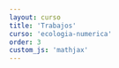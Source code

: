 ```yaml
---
layout: curso
title: 'Trabajos'
curso: 'ecologia-numerica'
order: 3
custom_js: 'mathjax'
---
```



<!---
## Contenido
{: .no_toc}

* ToC
{: toc}

## Trabajo individual I

### Objetivo.

Realizar la estimación del tamaño de muestra para
una regresión lineal simple en un contexto específico
mediante simulación.

### Elementos del trabajo.

1. Realizar un análisis exploratorio de la base de datos,
   con el fin de seleccionar una subconjunto de la base
   de datos en donde una regresión de línea recta que tenga
   sentido.

2. Mostrar una gráfica en donde se muestre la relación de línea
   recta entre una variable explicativa \\( x \\) y
   una variable respuesta \\( y \\).

3. Estimar con la base de datos los valores de \\( \beta_0 \\) y de \\( \beta_1 \\).

4. Estimar el valor de \\( \sigma \\).

5. Utilizando la información obtenida determinar un valor mínimo detectable de \\( \beta_1 \\) y un nivel de precisión para estimar el valor de \\( \beta_1 \\).

6. Mediante la simulación determinar el tamaño de muestra para que
el parámetro \\( \beta_1 \\) sea detectado.

7. Utilizando la misma metodología de simulación hallar un tamaño de muestra con el nivel de precisión establecido en el punto 5.

8. Tomar otro valor de \\( \beta_1 \\) distinto al utilizado anteriormente con una justificación en el contexto y de nuevo determinar el tamaño de muestra para ser detectado y el tamaño de muestra para el nivel de precisión establecido.

9. Realizar una discusión sobre los supuestos de la regresión lineal con respecto a los datos utilizados en la simulación.

10. Utilizar la funcion `lm()` para estimar los parámetros de la regresión así también el valor de \\( R^2 \\), \\( R^2 \\) ajustado,
la estimación de la desviación estándar de los residuales (compararla con la utilizada en la simulación) y discutir el valor \\( p \\) obtenido de la regresión en el contexto del ejemplo utilizado. A continuación se muestran unos enlaces útiles para esta parte del trabajo:
  *  [Interpretación de \\( R^2 \\)](http://statisticsbyjim.com/regression/interpret-r-squared-regression/).
  *  [Diferencias entre \\( R^2 \\) y \\( R^2 \\) ajustado](https://discuss.analyticsvidhya.com/t/difference-between-r-square-and-adjusted-r-square/264/4).
  * [Discución del uso de \\( R^2 \\)](https://www.theanalysisfactor.com/small-r-squared/).
  * [Precaución en el uso del \\( R^2 \\)](https://onlinecourses.science.psu.edu/stat501/node/258/).

11. [En este enlace](https://kenbenoit.net/assets/courses/ME104/logmodels2.pdf) y
 [en este](https://onlinecourses.science.psu.edu/stat501/node/318/) se describe algunos modelos de regresión lineal simple pero utilizando transformaciones logarítmicas.
 Buscar una base de datos o si la que se utilizó entra en este contexto entonces realizar la transformación adecuada y de nuevo realizar todo el ejercicio de simulación y tamaño de muestra pero con la transformación realizada. Interpretar los resultados obtenidos y compararlos con el resultado anterior.

12. Escribir conclusiones.

13. Describir recomendaciones.

### Resultados a entregar.

- Archivo en formato "html" con los resultados y la discusión (sin el
  código de R utilizado).
- Archivo en formato ".Rmd" con el código fuente utilizado para realizar el trabajo.
- Archivo o archivos de o de las bases de datos utilizadas para que el código ".Rmd" se ejecute.

### Fecha de entrega.

- Viernes, 15 de febrero de 2019.


## Trabajo individual II



## Distancias.


![](./pics/distanciasR.png)


## Similitudes.

![](./pics/similitud1.png)
![](./pics/similitud2R.png)

--->
